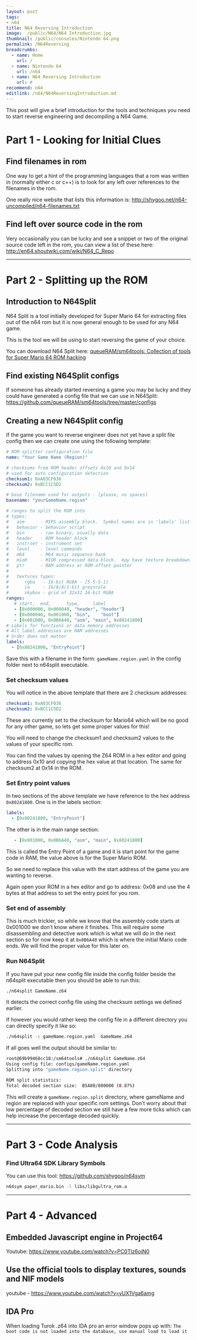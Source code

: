 ```yaml
---
layout: post
tags: 
- n64
title: N64 Reversing Introduction
image:  /public/N64/N64 Introduction.jpg
thumbnail: /public/consoles/Nintendo 64.png
permalink: /N64Reversing
breadcrumbs:
  - name: Home
    url: /
  - name: Nintendo 64
    url: /n64
  - name: N64 Reversing Introduction
    url: #
recommend: n64
editlink: /n64/N64ReversingIntroduction.md
---
```


This post will give a brief introduction for the tools and techniques you need to start reverse engineering and decompiling a N64 Game.

# Part 1 - Looking for Initial Clues

## Find filenames in rom
One way to get a hint of the programming languages that a rom was written in (normally either c or c++) is to look for any left over references to the filenames in  the rom.

One really nice website that lists this information is:
http://shygoo.net/n64-uncompiled/n64-filenames.txt

## Find left over source code in the rom
Very occasionally you can be lucky and see a snippet or two of the original source code left in the rom, you can view a list of these here:
http://en64.shoutwiki.com/wiki/N64_C_Repo

-------

# Part 2 - Splitting up the ROM

## Introduction to N64Split
N64 Split is a tool initially developed for Super Mario 64 for extracting files out of the n64 rom but it is now general enough to be used for any N64 game.

This is the tool we will be using to start reversing the game of your choice.

You can download N64 Split here: [queueRAM/sm64tools: Collection of tools for Super Mario 64 ROM hacking](https://github.com/queueRAM/sm64tools)

## Find existing N64Split configs
If someone has already started reversing a game you may be lucky and they could have generated a config file that we can use in N64Split:
https://github.com/queueRAM/sm64tools/tree/master/configs

## Creating a new N64Split config
If the game you want to reverse engineer does not yet have a split file config then we can create one using the following template:
```yaml
# ROM splitter configuration file
name: "Your Game Name (Region)"

# checksums from ROM header offsets 0x10 and 0x14
# used for auto configuration detection
checksum1: 0xA03CF036
checksum2: 0xBCC1C5D2

# base filename used for outputs - [please, no spaces)
basename: "yourGameName.region"

# ranges to split the ROM into
# types:
#   asm      - MIPS assembly block.  Symbol names are in 'labels' list below
#   behavior - behavior script
#   bin      - raw binary, usually data
#   header   - ROM header block
#   instrset - instrument set
#   level    - level commands
#   m64      - M64 music sequence bank
#   mio0     - MIO0 compressed data block.  may have texture breakdown
#   ptr      - RAM address or ROM offset pointer
#
#   textures types:
#      rgba   - 16-bit RGBA - [5-5-5-1)
#      ia     - 16/8/4/1-bit greyscale
#      skybox - grid of 32x32 16-bit RGBA
ranges:
   # start,  end,      type,     label
   - [0x000000, 0x000040, "header", "header"]
   - [0x000040, 0x001000, "bin",    "boot"]
   - [0x001000, 0x0B6A40, "asm", "main", 0x80241800]
# Labels for functions or data memory addresses
# All label addresses are RAM addresses
# Order does not matter
labels:
  - [0x80241800, "EntryPoint"]
```

Save this with a filename in the form: `gameName.region.yaml` in the config folder next to n64split executable.

### Set checksum values
You will notice in the above template that there are 2 checksum addresses:
```yaml
checksum1: 0xA03CF036
checksum2: 0xBCC1C5D2
```
These are currently set to the checksum for Mario64 which will be no good for any other game, so lets get some proper values for this!

You will need to change the checksum1 and checksum2 values to the values of your specific rom. 

You can find the values by opening the Z64 ROM in a hex editor and going to address 0x10 and copying the hex value at that location. The same for checksum2 at 0x14 in the ROM.

### Set Entry point values
In two sections of the above template we have reference to the hex address `0x80241800`.
One is in the labels section:
```yaml
labels:
  - [0x80241800, "EntryPoint"]
```

The other is in the main range section:
```yaml
   - [0x001000, 0x0B6A40, "asm", "main", 0x80241800]
```

 This is called the Entry Point of a game and it is start point for the game code in RAM, the value above is for the Super Mario ROM.

So we need to replace this value with the start address of the game you are wanting to reverse.

Again open your ROM in a hex editor and go to address: 0x08 and use the 4 bytes at that address to set the entry point for you rom.

### Set end of assembly
This is much trickier, so while we know that the assembly code starts at 0x001000 we don’t know where it finishes. This will require some disassembling and detective work which is what we will do in the next section so for now keep it at `0x0B6A40` which is where the initial Mario code ends. We will find the proper value for this later on.

### Run N64Split
If you have put your new config file inside the config folder beside the n64split executable then you should be able to run this:
```bash
./n64split GameName.z64
``` 

It detects the correct config file using the checksum settings we defined earlier.

If however you would rather keep the config file in a different directory you can directly specify it like so:
```bash
./n64split -c gameName.region.yaml  GameName.z64
``` 

If all goes well the output should be similar to:
```bash
root@69b99468cc18:/sm64tools# ./n64split GameName.z64
Using config file: configs/gameName.region.yaml
Splitting into "gameName.region.split" directory

ROM split statistics:
Total decoded section size:  B5A80/800000 (8.87%)
```

This will create a `gameName.region.split` directory, where gameName and region are replaced with your specific rom settings. Don’t worry about that low percentage of decoded section we still have a few more ticks which can help increase the percentage decoded quickly.

------
# Part 3 - Code Analysis

### Find Ultra64 SDK Library Symbols
You can use this tool: https://github.com/shygoo/n64sym 
```bash
n64sym paper_mario.bin -l libs/libgultra_rom.a
```

-------
# Part 4 - Advanced

## Embedded Javascript engine in Project64
Youtube: https://www.youtube.com/watch?v=PC0Tlz6oiN0 

## Use the official tools to display textures, sounds and NIF models
youtube - https://www.youtube.com/watch?v=yUX1Vga6amg 

## IDA Pro
When loading Turok .z64 into IDA pro an error window pops up with:
`The boot code is not loaded into the database, use manual load to load it`

